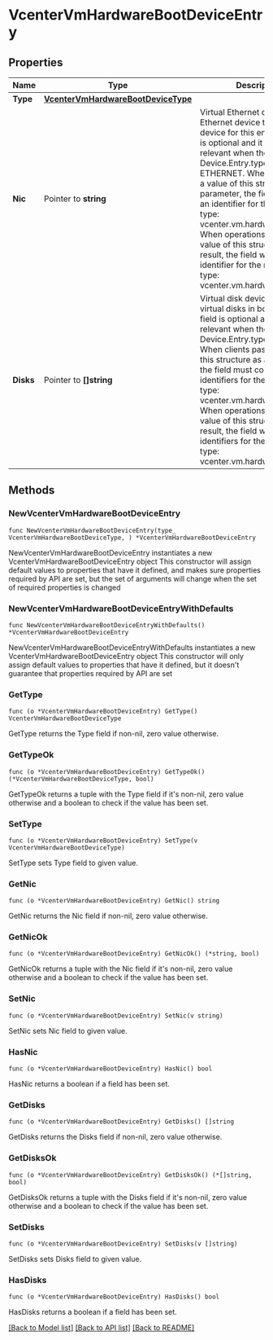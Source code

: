 # VcenterVmHardwareBootDeviceEntry

## Properties

Name | Type | Description | Notes
------------ | ------------- | ------------- | -------------
**Type** | [**VcenterVmHardwareBootDeviceType**](VcenterVmHardwareBootDeviceType.md) |  | 
**Nic** | Pointer to **string** | Virtual Ethernet device. Ethernet device to use as boot device for this entry. This field is optional and it is only relevant when the value of Device.Entry.type is ETHERNET. When clients pass a value of this structure as a parameter, the field must be an identifier for the resource type: vcenter.vm.hardware.Ethernet. When operations return a value of this structure as a result, the field will be an identifier for the resource type: vcenter.vm.hardware.Ethernet. | [optional] 
**Disks** | Pointer to **[]string** | Virtual disk device. List of virtual disks in boot order. This field is optional and it is only relevant when the value of Device.Entry.type is DISK. When clients pass a value of this structure as a parameter, the field must contain identifiers for the resource type: vcenter.vm.hardware.Disk. When operations return a value of this structure as a result, the field will contain identifiers for the resource type: vcenter.vm.hardware.Disk. | [optional] 

## Methods

### NewVcenterVmHardwareBootDeviceEntry

`func NewVcenterVmHardwareBootDeviceEntry(type_ VcenterVmHardwareBootDeviceType, ) *VcenterVmHardwareBootDeviceEntry`

NewVcenterVmHardwareBootDeviceEntry instantiates a new VcenterVmHardwareBootDeviceEntry object
This constructor will assign default values to properties that have it defined,
and makes sure properties required by API are set, but the set of arguments
will change when the set of required properties is changed

### NewVcenterVmHardwareBootDeviceEntryWithDefaults

`func NewVcenterVmHardwareBootDeviceEntryWithDefaults() *VcenterVmHardwareBootDeviceEntry`

NewVcenterVmHardwareBootDeviceEntryWithDefaults instantiates a new VcenterVmHardwareBootDeviceEntry object
This constructor will only assign default values to properties that have it defined,
but it doesn't guarantee that properties required by API are set

### GetType

`func (o *VcenterVmHardwareBootDeviceEntry) GetType() VcenterVmHardwareBootDeviceType`

GetType returns the Type field if non-nil, zero value otherwise.

### GetTypeOk

`func (o *VcenterVmHardwareBootDeviceEntry) GetTypeOk() (*VcenterVmHardwareBootDeviceType, bool)`

GetTypeOk returns a tuple with the Type field if it's non-nil, zero value otherwise
and a boolean to check if the value has been set.

### SetType

`func (o *VcenterVmHardwareBootDeviceEntry) SetType(v VcenterVmHardwareBootDeviceType)`

SetType sets Type field to given value.


### GetNic

`func (o *VcenterVmHardwareBootDeviceEntry) GetNic() string`

GetNic returns the Nic field if non-nil, zero value otherwise.

### GetNicOk

`func (o *VcenterVmHardwareBootDeviceEntry) GetNicOk() (*string, bool)`

GetNicOk returns a tuple with the Nic field if it's non-nil, zero value otherwise
and a boolean to check if the value has been set.

### SetNic

`func (o *VcenterVmHardwareBootDeviceEntry) SetNic(v string)`

SetNic sets Nic field to given value.

### HasNic

`func (o *VcenterVmHardwareBootDeviceEntry) HasNic() bool`

HasNic returns a boolean if a field has been set.

### GetDisks

`func (o *VcenterVmHardwareBootDeviceEntry) GetDisks() []string`

GetDisks returns the Disks field if non-nil, zero value otherwise.

### GetDisksOk

`func (o *VcenterVmHardwareBootDeviceEntry) GetDisksOk() (*[]string, bool)`

GetDisksOk returns a tuple with the Disks field if it's non-nil, zero value otherwise
and a boolean to check if the value has been set.

### SetDisks

`func (o *VcenterVmHardwareBootDeviceEntry) SetDisks(v []string)`

SetDisks sets Disks field to given value.

### HasDisks

`func (o *VcenterVmHardwareBootDeviceEntry) HasDisks() bool`

HasDisks returns a boolean if a field has been set.


[[Back to Model list]](../README.md#documentation-for-models) [[Back to API list]](../README.md#documentation-for-api-endpoints) [[Back to README]](../README.md)


